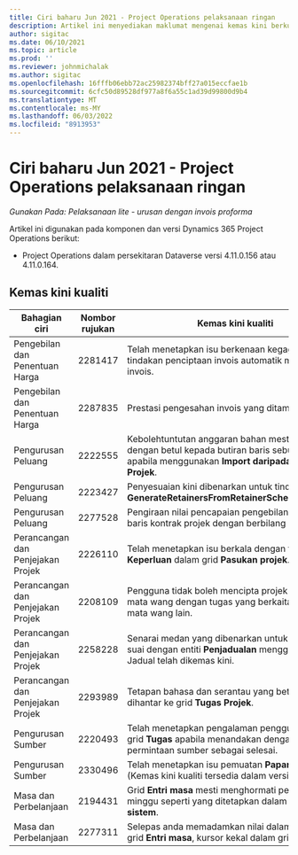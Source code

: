 ```yaml
---
title: Ciri baharu Jun 2021 - Project Operations pelaksanaan ringan
description: Artikel ini menyediakan maklumat mengenai kemas kini berkualiti yang tersedia dalam keluaran Jun 2021 pelaksanaan Project Operations lite.
author: sigitac
ms.date: 06/10/2021
ms.topic: article
ms.prod: ''
ms.reviewer: johnmichalak
ms.author: sigitac
ms.openlocfilehash: 16fffb06ebb72ac25982374bff27a015eccfae1b
ms.sourcegitcommit: 6cfc50d89528df977a8f6a55c1ad39d99800d9b4
ms.translationtype: MT
ms.contentlocale: ms-MY
ms.lasthandoff: 06/03/2022
ms.locfileid: "8913953"
---
```

# <a name="whats-new-june-2021---project-operations-lite-deployment"></a>Ciri baharu Jun 2021 - Project Operations pelaksanaan ringan

_Gunakan Pada: Pelaksanaan lite - urusan dengan invois proforma_

Artikel ini digunakan pada komponen dan versi Dynamics 365 Project Operations berikut:

  - Project Operations dalam persekitaran Dataverse versi 4.11.0.156 atau 4.11.0.164.

## <a name="quality-updates"></a>Kemas kini kualiti

| **Bahagian ciri** | **Nombor rujukan** | **Kemas kini kualiti** |
| --- | --- | --- |
| Pengebilan dan Penentuan Harga | 2281417 | Telah menetapkan isu berkenaan kegagalan tindakan penciptaan invois automatik melalui jadual invois. |
| Pengebilan dan Penentuan Harga | 2287835 |   Prestasi pengesahan invois yang ditambah baik. |
| Pengurusan Peluang | 2222555 | Kebolehtuntutan anggaran bahan mestilah disalin dengan betul kepada butiran baris sebut harga apabila menggunakan **Import daripada Anggaran Projek**. |
| Pengurusan Peluang | 2223427 | Penyesuaian kini dibenarkan untuk tindakan, **GenerateRetainersFromRetainerScheduleOptions**. |
| Pengurusan Peluang | 2277528 | Pengiraan nilai pencapaian pengebilan tetap untuk baris kontrak projek dengan berbilang pelanggan. |
| Perancangan dan Penjejakan Projek | 2226110 | Telah menetapkan isu berkala dengan fungsi **Jana Keperluan** dalam grid **Pasukan projek**. |
| Perancangan dan Penjejakan Projek | 2208109 | Pengguna tidak boleh mencipta projek dalam satu mata wang dengan tugas yang berkaitan dalam mata wang lain. |
| Perancangan dan Penjejakan Projek | 2258228 | Senarai medan yang dibenarkan untuk mengubah suai dengan entiti **Penjadualan** menggunakan API Jadual telah dikemas kini. |
| Perancangan dan Penjejakan Projek | 2293989 | Tetapan bahasa dan serantau yang betul mestilah dihantar ke grid **Tugas Projek**.|
| Pengurusan Sumber | 2220493 | Telah menetapkan pengalaman pengguna dalam grid **Tugas** apabila menandakan dengan cepat permintaan sumber sebagai selesai. |
| Pengurusan Sumber | 2330496 | Telah menetapkan isu pemuatan **Papan Jadual**. (Kemas kini kualiti tersedia dalam versi 4.11.0.164) |
| Masa dan Perbelanjaan | 2194431 | Grid **Entri masa** mesti menghormati permulaan minggu seperti yang ditetapkan dalam **Tetapan sistem**. |
| Masa dan Perbelanjaan | 2277311 | Selepas anda memadamkan nilai dalam sel dalam grid **Entri masa**, kursor kekal dalam grid. |
